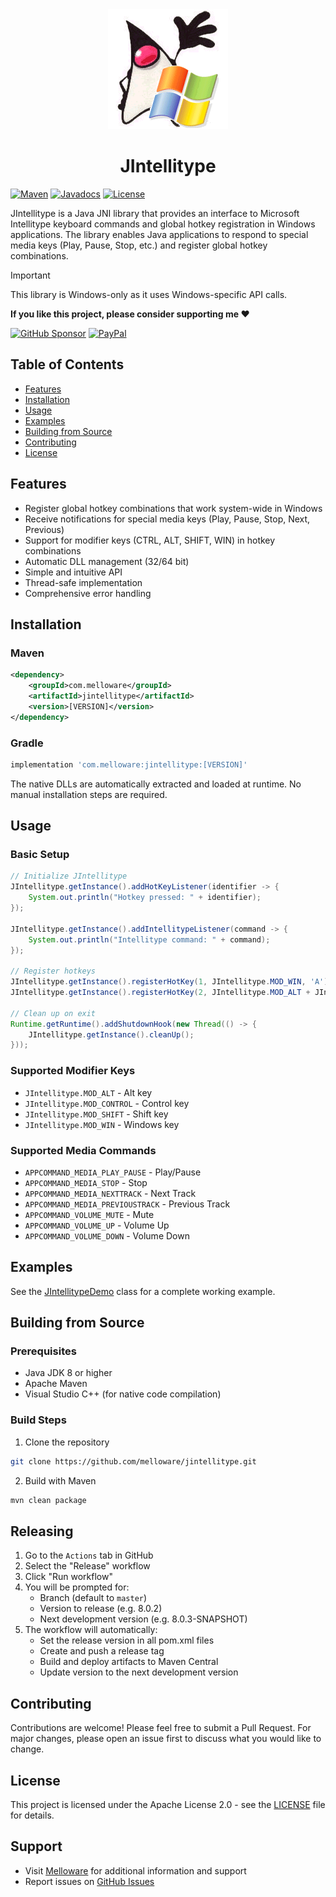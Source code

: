 <div align="center">
    <a href="https://github.com/melloware/jintellitype" alt="JIntellitype">
        <img src="https://github.com/melloware/jintellitype/blob/master/src/test/resources/jintellitype.png?raw=true" />
    </a>
 
# JIntellitype
</div>

[![Maven](https://img.shields.io/maven-central/v/com.melloware/jintellitype.svg?style=for-the-badge)](https://repo1.maven.org/maven2/com/melloware/jintellitype/)
[![Javadocs](http://javadoc.io/badge/com.melloware/jintellitype.svg?style=for-the-badge)](https://javadoc.io/doc/com.melloware/jintellitype)
[![License](http://img.shields.io/:license-apache-blue.svg?style=for-the-badge&color=yellow)](http://www.apache.org/licenses/LICENSE-2.0.html)

JIntellitype is a Java JNI library that provides an interface to Microsoft Intellitype keyboard commands and global hotkey registration in Windows applications. The library enables Java applications to respond to special media keys (Play, Pause, Stop, etc.) and register global hotkey combinations.

> [!IMPORTANT]
> This library is Windows-only as it uses Windows-specific API calls.

**If you like this project, please consider supporting me ❤️**

[![GitHub Sponsor](https://img.shields.io/badge/GitHub-FFDD00?style=for-the-badge&logo=github&logoColor=black)](https://github.com/sponsors/melloware)
[![PayPal](https://img.shields.io/badge/PayPal-00457C?style=for-the-badge&logo=paypal&logoColor=white)](https://www.paypal.me/mellowareinc)

## Table of Contents

- [Features](#features)
- [Installation](#installation)
- [Usage](#usage)
- [Examples](#examples)
- [Building from Source](#building-from-source)
- [Contributing](#contributing)
- [License](#license)

## Features

- Register global hotkey combinations that work system-wide in Windows
- Receive notifications for special media keys (Play, Pause, Stop, Next, Previous)
- Support for modifier keys (CTRL, ALT, SHIFT, WIN) in hotkey combinations
- Automatic DLL management (32/64 bit)
- Simple and intuitive API
- Thread-safe implementation
- Comprehensive error handling

## Installation

### Maven

```xml
<dependency>
    <groupId>com.melloware</groupId>
    <artifactId>jintellitype</artifactId>
    <version>[VERSION]</version>
</dependency>
```

### Gradle

```groovy
implementation 'com.melloware:jintellitype:[VERSION]'
```

The native DLLs are automatically extracted and loaded at runtime. No manual installation steps are required.

## Usage

### Basic Setup

```java
// Initialize JIntellitype
JIntellitype.getInstance().addHotKeyListener(identifier -> {
    System.out.println("Hotkey pressed: " + identifier);
});

JIntellitype.getInstance().addIntellitypeListener(command -> {
    System.out.println("Intellitype command: " + command);
});

// Register hotkeys
JIntellitype.getInstance().registerHotKey(1, JIntellitype.MOD_WIN, 'A');  // Windows + A
JIntellitype.getInstance().registerHotKey(2, JIntellitype.MOD_ALT + JIntellitype.MOD_SHIFT, 'B');  // Alt + Shift + B

// Clean up on exit
Runtime.getRuntime().addShutdownHook(new Thread(() -> {
    JIntellitype.getInstance().cleanUp();
}));
```

### Supported Modifier Keys

- `JIntellitype.MOD_ALT` - Alt key
- `JIntellitype.MOD_CONTROL` - Control key
- `JIntellitype.MOD_SHIFT` - Shift key
- `JIntellitype.MOD_WIN` - Windows key

### Supported Media Commands

- `APPCOMMAND_MEDIA_PLAY_PAUSE` - Play/Pause
- `APPCOMMAND_MEDIA_STOP` - Stop
- `APPCOMMAND_MEDIA_NEXTTRACK` - Next Track
- `APPCOMMAND_MEDIA_PREVIOUSTRACK` - Previous Track
- `APPCOMMAND_VOLUME_MUTE` - Mute
- `APPCOMMAND_VOLUME_UP` - Volume Up
- `APPCOMMAND_VOLUME_DOWN` - Volume Down

## Examples

See the [JIntellitypeDemo](https://github.com/melloware/jintellitype/blob/master/src/main/java/com/melloware/jintellitype/JIntellitypeDemo.java) class for a complete working example.

## Building from Source

### Prerequisites

- Java JDK 8 or higher
- Apache Maven
- Visual Studio C++ (for native code compilation)

### Build Steps

1. Clone the repository
```bash
git clone https://github.com/melloware/jintellitype.git
```

2. Build with Maven
```bash
mvn clean package
```

## Releasing

1. Go to the `Actions` tab in GitHub
2. Select the "Release" workflow
3. Click "Run workflow"
4. You will be prompted for:
   - Branch (default to `master`)
   - Version to release (e.g. 8.0.2)
   - Next development version (e.g. 8.0.3-SNAPSHOT)
5. The workflow will automatically:
   - Set the release version in all pom.xml files
   - Create and push a release tag
   - Build and deploy artifacts to Maven Central
   - Update version to the next development version
     
## Contributing

Contributions are welcome! Please feel free to submit a Pull Request. For major changes, please open an issue first to discuss what you would like to change.

## License

This project is licensed under the Apache License 2.0 - see the [LICENSE](http://www.apache.org/licenses/LICENSE-2.0.html) file for details.


## Support

- Visit [Melloware](https://www.melloware.com/) for additional information and support
- Report issues on [GitHub Issues](https://github.com/melloware/jintellitype/issues)
